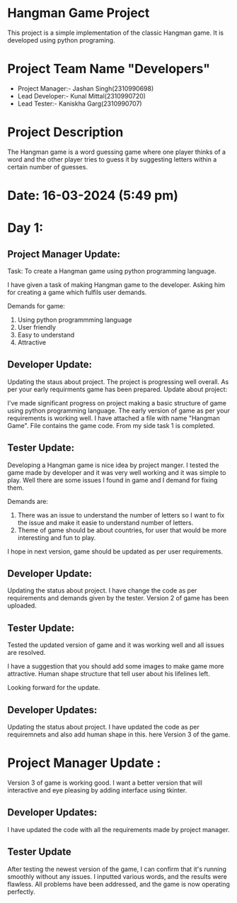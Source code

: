 # Hangman Game Project 
This project is a simple implementation of the classic Hangman game. It is developed using python programing.

# Project Team Name "Developers"
- Project Manager:- Jashan Singh(2310990698)
- Lead Developer:- Kunal Mittal(2310990720)
- Lead Tester:- Kaniskha Garg(2310990707)

# Project Description
The Hangman game is a word guessing game where one player thinks of a word and the other player tries to guess it by suggesting letters within a certain number of guesses.


# Date: 16-03-2024 (5:49 pm)
# Day 1:

## Project Manager Update:

Task: To create a Hangman game using python programming language.

I have given a task of making Hangman game to the developer. Asking him for creating a game which fulfils user demands.

Demands for game:
1. Using python programmming language
2. User friendly 
3. Easy to understand
4. Attractive





## Developer Update: 
Updating the staus about project. The project is progressing well overall. As per your early requirments game has been prepared. Update about project:

I've made significant progress on project making a basic structure of game using python programming language. The early version of game as per your requirements is working well.
I have attached a file with name "Hangman Game". File contains the game code.
From my side task 1 is completed.









## Tester Update:
Developing a Hangman game is nice idea by project manger. I tested the game made by developer and it was very well working and it was simple to play. Well there are some issues I found in game and I demand for fixing them.

Demands are:
1. There was an issue to understand the number of letters so I want to fix the issue and make it easie to understand number of letters.
2. Theme of game should be about countries, for user that would be more interesting and fun to play.

I hope in next version, game should be updated as per user requirements.


## Developer Update:

Updating the status about project. I have change the code as per requirements and demands given by the tester.
Version 2 of game has been uploaded.

## Tester Update:

Tested the updated version of game and it was working well and all issues are resolved.

I have a suggestion that you should add some images to make game more attractive. Human shape structure that tell user about his lifelines left.

Looking forward for the update.



## Developer Updates:

Updating the status about project. I have updated the code as per requiremnets and also add human shape in this.
here Version 3 of the game.


# Project Manager Update :

Version 3 of game is working good. I want a better version that will interactive and eye pleasing by adding interface using tkinter.

## Developer Updates:

I have updated the code with all the requirements made by project manager.

## Tester Update

After testing the newest version of the game, I can confirm that it's running smoothly without any issues. I inputted various words, and the results were flawless. All problems have been addressed, and the game is now operating perfectly.
  



   






